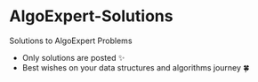 # AlgoExpert-Solutions
Solutions to AlgoExpert Problems

- Only solutions are posted ✨
- Best wishes on your data structures and algorithms journey 🍀
